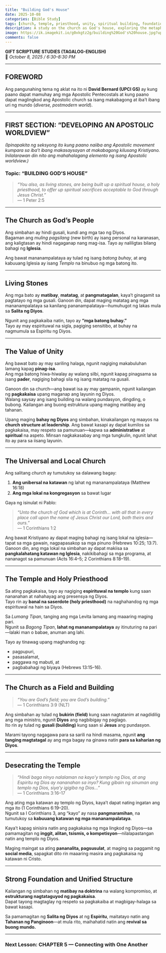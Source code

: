 ```yaml
---
title: "Building God's House"
date: 2025-10-08
categories: [Bible Study]
tags: [church, temple, priesthood, unity, spiritual building, foundation, ministry, holiness, leadership]
description: A study on the church as God's house, exploring the metaphor of living stones building a spiritual temple, the role of believers as a holy priesthood, the importance of unity in both local and universal church, and the dangers of harming the body of Christ.
image: https://ik.imagekit.io/g0xkgtz2g/building%20God's%20house.jpg?updatedAt=1759909534649
comments: false
---
```


**GIFT SCRIPTURE STUDIES (TAGALOG-ENGLISH)**  
📅 *October 8, 2025 / 6:30–8:30 PM*

---

## **FOREWORD**
Ang pangunahing tema ng aklat na ito ni **David Bernard (UPCI GS)** ay kung paano dapat mamuhay ang mga Apostolic Pentecostals at kung paano dapat maglingkod ang Apostolic church sa isang makabagong at iba’t ibang uri ng mundo (*diverse, postmodern world*).

---

## **FIRST SECTION: “DEVELOPING AN APOSTOLIC WORLDVIEW”**
*(Ipinapakita ng seksyong ito kung paano naiiba ang Apostolic movement kumpara sa iba’t ibang makasaysayan at makabagong kilusang Kristiyano. Inilalarawan din nito ang mahahalagang elemento ng isang Apostolic worldview.)*

### **Topic: “BUILDING GOD’S HOUSE”**
> *“You also, as living stones, are being built up a spiritual house, a holy priesthood, to offer up spiritual sacrifices acceptable to God through Jesus Christ.”*  
> — 1 Peter 2:5

---

## **The Church as God’s People**
Ang simbahan ay hindi gusali, kundi ang mga tao ng Diyos.  
Bagaman ang *muling pagsilang* (new birth) ay isang personal na karanasan, ang kaligtasan ay hindi nagaganap nang mag-isa. Tayo ay naliligtas bilang bahagi ng **Iglesia**.

Ang bawat mananampalataya ay tulad ng isang *batong buhay*, at ang kabuuang Iglesia ay isang *Templo* na binubuo ng mga batong ito.

---

## **Living Stones**
Ang mga bato ay **matibay**, **matatag**, at **pangmatagalan**, kaya’t ginagamit sa pagtatayo ng mga gusali. Ganoon din, dapat maging matatag ang mga mananampalataya sa kanilang pananampalataya—humuhugot ng lakas mula sa **Salita ng Diyos**.

Ngunit ang pagkakaiba natin, tayo ay **“mga batong buhay.”**  
Tayo ay may espirituwal na sigla, pagiging sensitibo, at buhay na nagmumula sa Espiritu ng Diyos.

---

## **The Value of Unity**
Ang bawat bato ay may sariling halaga, ngunit nagiging makabuluhan lamang kapag **pinag-isa**.  
Ang mga batong hiwa-hiwalay ay walang silbi, ngunit kapag pinagsama sa isang **pader**, nagiging bahagi sila ng isang matatag na gusali.

Ganoon din sa church—ang bawat isa ay may gampanin, ngunit kailangan ng **pagkakaisa** upang maganap ang layunin ng Diyos.  
Walang saysay ang isang building na walang pundasyon, dingding, o bubong. Kailangan ang buong estruktura upang maging matibay ang tahanan.

Upang maging **bahay ng Diyos** ang simbahan, kinakailangan ng maayos na **church structure at leadership**. Ang bawat kasapi ay dapat kumilos sa pagkakaisa, may respeto sa pamunuan—kapwa sa **administrative** at **spiritual** na aspeto. Minsan nagkakasabay ang mga tungkulin, ngunit lahat ito ay para sa iisang layunin.

---

## **The Universal and Local Church**
Ang salitang *church* ay tumutukoy sa dalawang bagay:

1. **Ang unibersal na katawan** ng lahat ng mananampalataya (Matthew 16:18)  
2. **Ang mga lokal na kongregasyon** sa bawat lugar

Gaya ng isinulat ni Pablo:

> *“Unto the church of God which is at Corinth... with all that in every place call upon the name of Jesus Christ our Lord, both theirs and ours.”*  
> — 1 Corinthians 1:2

Ang bawat Kristiyano ay dapat maging bahagi ng isang lokal na iglesia—tapat sa mga gawain, nagpapasakop sa mga pinuno (Hebrews 10:25; 13:7).  
Ganoon din, ang mga lokal na simbahan ay dapat makiisa sa **pangkalahatang katawan ng Iglesia**, nakikibahagi sa mga programa, at nananagot sa pamunuan (Acts 16:4–5; 2 Corinthians 8:18–19).

---

## **The Temple and Holy Priesthood**
Sa ating pagkakaisa, tayo ay nagiging **espirituwal na templo** kung saan nananahan at nahahayag ang presensya ng Diyos.  
Tayo rin ay **banal na saserdote (holy priesthood)** na naghahandog ng mga espirituwal na hain sa Diyos.

Sa *Lumang Tipan*, tanging ang mga Levita lamang ang maaaring maging pari.  
Ngunit sa *Bagong Tipan*, **lahat ng mananampalataya** ay itinuturing na pari—lalaki man o babae, anuman ang lahi.  

Tayo ay tinawag upang maghandog ng:
- pagpupuri,  
- pasasalamat,  
- paggawa ng mabuti, at  
- pagbabahagi ng biyaya (Hebrews 13:15–16).

---

## **The Church as a Field and Building**
> *“You are God’s field; you are God’s building.”*  
> — 1 Corinthians 3:9 (NLT)

Ang simbahan ay tulad ng **bukirin (field)** kung saan nagtatanim at nagdidilig ang mga ministro, ngunit **Diyos** ang nagbibigay ng paglago.  
Ito rin ay tulad ng **gusali (building)** kung saan si **Jesus** ang pundasyon.

Marami tayong nagagawa para sa sarili na hindi masama, ngunit **ang tanging magtatagal** ay ang mga bagay na ginawa natin **para sa kaharian ng Diyos**.

---

## **Desecrating the Temple**
> *“Hindi baga ninyo nalalaman na kayo'y templo ng Dios, at ang Espiritu ng Dios ay nananahan sa inyo? Kung gibain ng sinuman ang templo ng Dios, siya'y igigiba ng Dios...”*  
> — 1 Corinthians 3:16–17

Ang ating mga katawan ay templo ng Diyos, kaya’t dapat nating ingatan ang mga ito (1 Corinthians 6:19–20).  
Ngunit sa I Corinthians 3, ang “kayo” ay nasa **pangmaramihan**, na tumutukoy sa **kabuuang katawan ng mga mananampalataya**.  

Kaya’t kapag sinisira natin ang pagkakaisa ng mga lingkod ng Diyos—sa pamamagitan ng **inggit, alitan, tsismis, o kompetisyon**—nilalapastangan natin ang templo ng Diyos.

Maging maingat sa ating **pananalita, pagsusulat**, at maging sa paggamit ng **social media**, sapagkat dito rin maaaring masira ang pagkakaisa ng katawan ni Cristo.

---

## **Strong Foundation and Unified Structure**
Kailangan ng simbahan ng **matibay na doktrina** na walang kompromiso, at **estrukturang nagtataguyod ng pagkakaisa**.  
Dapat tayong magtaglay ng respeto sa pagkakaiba at magbigay-halaga sa bawat kasapi.

Sa pamamagitan ng **Salita ng Diyos** at ng **Espiritu**, maitatayo natin ang **Tahanan ng Panginoon**—at mula rito, maihahatid natin ang **revival sa buong mundo.**

---

### **Next Lesson: CHAPTER 5 — Connecting with One Another**
